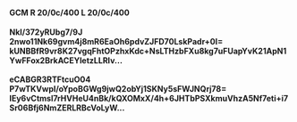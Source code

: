 #### GCM R 20/0c/400 L 20/0c/400
**NkI/372yRUbg7/9J**<br/>**2nwo11Nk69gvm4j8mR6EaOh6pdvZJFD70LskPadr+0I=**<br/>**kUNBBfR9vr8K27vgqFhtOPzhxKdc+NsLTHzbFXu8kg7uFUapYvK21ApN1YwFFox2BrkACEYIetzLLRIv...**<br/><br/>
**eCABGR3RTFtcuO04**<br/>**P7wTKVwpI/oYpoBGWg9jwQ2obYj1SKNy5sFWJNQrj78=**<br/>**IEy6vCtmsl7rHVHeU4nBk/kQXOMxX/4h+6JHTbPSXkmuVhzA5Nf7eti+i7Sr06Bfj6NmZERLRBcVoLyW...**